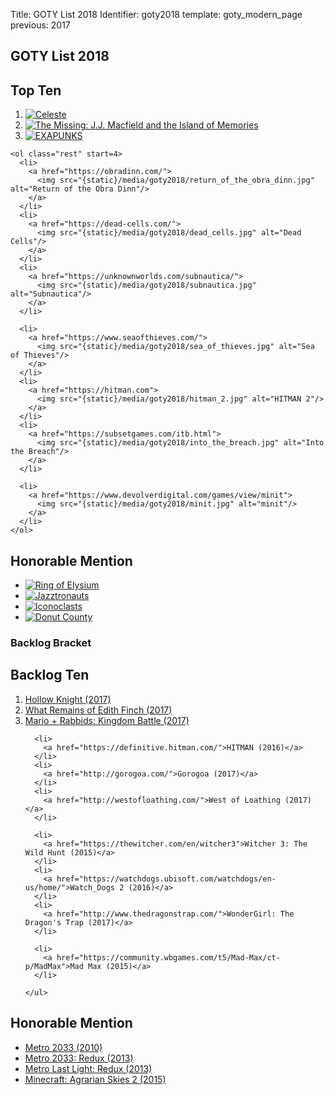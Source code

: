 Title: GOTY List 2018
Identifier: goty2018
template: goty_modern_page
previous: 2017

<article>
  <h1>GOTY List 2018</h1>
  <h2>Top Ten</h2>
  <section class="top-ten">
    <ol class="top-three">
      <li>
        <a href="http://www.celestegame.com/">
          <img src="{static}/media/goty2018/celeste.jpg" alt="Celeste"/>
        </a>
      </li>
      <li>
        <a href="https://www.arcsystemworks.jp/missing/">
          <img src="{static}/media/goty2018/the_missing.jpg"
               alt="The Missing: J.J. Macfield and the Island of Memories"/>
        </a>
      </li>
      <li>
        <a href="http://www.zachtronics.com/exapunks/">
          <img src="{static}/media/goty2018/EXAPUNKS.jpg" alt="EXAPUNKS"/>
        </a>
      </li>
    </ol>

    <ol class="rest" start=4>
      <li>
        <a href="https://obradinn.com/">
          <img src="{static}/media/goty2018/return_of_the_obra_dinn.jpg" alt="Return of the Obra Dinn"/>
        </a>
      </li>
      <li>
        <a href="https://dead-cells.com/">
          <img src="{static}/media/goty2018/dead_cells.jpg" alt="Dead Cells"/>
        </a>
      </li>
      <li>
        <a href="https://unknownworlds.com/subnautica/">
          <img src="{static}/media/goty2018/subnautica.jpg" alt="Subnautica"/>
        </a>
      </li>

      <li>
        <a href="https://www.seaofthieves.com/">
          <img src="{static}/media/goty2018/sea_of_thieves.jpg" alt="Sea of Thieves"/>
        </a>
      </li>
      <li>
        <a href="https://hitman.com">
          <img src="{static}/media/goty2018/hitman_2.jpg" alt="HITMAN 2"/>
        </a>
      </li>
      <li>
        <a href="https://subsetgames.com/itb.html">
          <img src="{static}/media/goty2018/into_the_breach.jpg" alt="Into the Breach"/>
        </a>
      </li>

      <li>
        <a href="https://www.devolverdigital.com/games/view/minit">
          <img src="{static}/media/goty2018/minit.jpg" alt="minit"/>
        </a>
      </li>
    </ol>
  </section>

  <section class="honorable-mention">
    <h2>Honorable Mention</h2>
    <ul>
      <li>
        <a href="https://store.steampowered.com/app/755790/Ring_of_Elysium/">
          <img src="{static}/media/goty2018/Ring of Elysium.jpg" alt="Ring of Elysium"/>
        </a>
      </li>
      <li>
        <a href="https://twitter.com/jazzsourcemod">
          <img src="{static}/media/goty2018/jazztronauts.jpg" alt="Jazztronauts"/>
        </a>
      </li>
      <li>
        <a href="http://www.playiconoclasts.com/">
          <img src="{static}/media/goty2018/iconoclasts.jpg" alt="Iconoclasts"/>
        </a>
      </li>
      <li>
        <a href="http://donutcounty.com/">
          <img src="{static}/media/goty2018/donut_county.jpg" alt="Donut County"/>
        </a>
      </li>
    </ul>
  </section>
</article>

<aside>
  <section class="backlog-bracket">
    <h1>Backlog Bracket</h1>
    <h2>Backlog Ten</h2>
    <ol>
      <li>
        <a href="https://hollowknight.com/">Hollow Knight (2017)</a>
      </li>
      <li>
        <a href="http://edithfinch.com/">What Remains of Edith Finch (2017)</a>
      </li>
      <li>
        <a href="https://rabbids.ubisoft.com/portal/en-us/games/mario-rabbids-kingdom-battle.aspx">
          Mario + Rabbids: Kingdom Battle (2017)
        </a>
      </li>

      <li>
        <a href="https://definitive.hitman.com/">HITMAN (2016)</a>
      </li>
      <li>
        <a href="http://gorogoa.com/">Gorogoa (2017)</a>
      </li>
      <li>
        <a href="http://westofloathing.com/">West of Loathing (2017)</a>
      </li>

      <li>
        <a href="https://thewitcher.com/en/witcher3">Witcher 3: The Wild Hunt (2015)</a>
      </li>
      <li>
        <a href="https://watchdogs.ubisoft.com/watchdogs/en-us/home/">Watch_Dogs 2 (2016)</a>
      </li>
      <li>
        <a href="http://www.thedragonstrap.com/">WonderGirl: The Dragon's Trap (2017)</a>
      </li>

      <li>
        <a href="https://community.wbgames.com/t5/Mad-Max/ct-p/MadMax">Mad Max (2015)</a>
      </li>

    </ul>
  </section>

  <section class="honorable-mention">
    <h2>Honorable Mention</h2>
    <ul>
      <li>
        <a href="http://www.4a-games.com/metro-2033.html">
          Metro 2033 (2010)
        </a>
      </li>
      <li>
        <a href="http://www.4a-games.com/metro-redux.html">
          Metro 2033: Redux (2013)
        </a>
      </li>
      <li>
        <a href="http://www.4a-games.com/metro-last-light.html">
          Metro Last Light: Redux (2013)
        </a>
      </li>
      <li>
        <a href="https://minecraft.curseforge.com/projects/agrarian-skies-2">
          Minecraft: Agrarian Skies 2 (2015)
        </a>
      </li>
    </ul>
  </section>
</aside>
